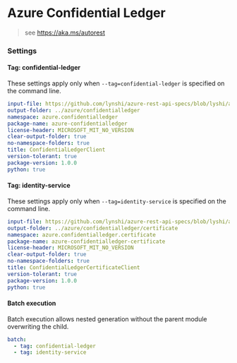 # Azure Confidential Ledger

> see https://aka.ms/autorest

### Settings

#### Tag: confidential-ledger
These settings apply only when `--tag=confidential-ledger` is specified on the command line.
```yaml $(tag) == 'confidential-ledger'
input-file: https://github.com/lynshi/azure-rest-api-specs/blob/lyshi/acl-cadl/specification/confidentialledger/data-plane/cadl/confidential-ledger/cadl-output/openapi.json
output-folder: ../azure/confidentialledger
namespace: azure.confidentialledger
package-name: azure-confidentialledger
license-header: MICROSOFT_MIT_NO_VERSION
clear-output-folder: true
no-namespace-folders: true
title: ConfidentialLedgerClient
version-tolerant: true
package-version: 1.0.0
python: true
```

#### Tag: identity-service
These settings apply only when `--tag=identity-service` is specified on the command line.
```yaml $(tag) == 'identity-service'
input-file: https://github.com/lynshi/azure-rest-api-specs/blob/lyshi/acl-cadl/specification/confidentialledger/data-plane/cadl/identity-service/cadl-output/openapi.json
output-folder: ../azure/confidentialledger/certificate
namespace: azure.confidentialledger.certificate
package-name: azure-confidentialledger-certificate
license-header: MICROSOFT_MIT_NO_VERSION
clear-output-folder: true
no-namespace-folders: true
title: ConfidentialLedgerCertificateClient
version-tolerant: true
package-version: 1.0.0
python: true
```

#### Batch execution
Batch execution allows nested generation without the parent module overwriting the child.
```yaml
batch:
  - tag: confidential-ledger
  - tag: identity-service
```